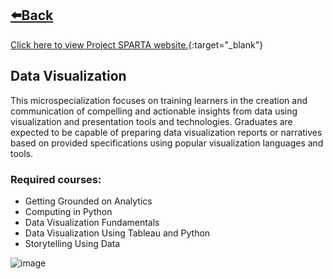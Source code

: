 ## [⬅️Back](./)
[Click here to view Project SPARTA website.](https://sparta.dap.edu.ph/){:target="_blank"}

## Data Visualization
This microspecialization focuses on training learners in the creation and communication of compelling and actionable insights from data using visualization and presentation tools and technologies. Graduates are expected to be capable of preparing data visualization reports or narratives based on provided specifications using popular visualization languages and tools.

### Required courses:
- Getting Grounded on Analytics
- Computing in Python
- Data Visualization Fundamentals
- Data Visualization Using Tableau and Python
- Storytelling Using Data

![image](https://github.com/greatcyan/cyrus-baruc-data-analytics-portfolio/assets/95137493/4748da2c-ae7e-45bf-b977-e673e5082240)


